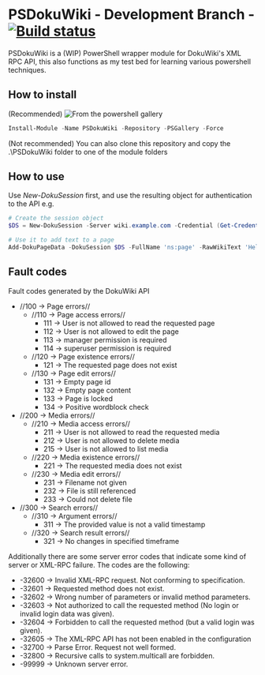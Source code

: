 # PSDokuWiki - Development Branch - [![Build status](https://ci.appveyor.com/api/projects/status/n4d47tojqr1gcs54/branch/dev?svg=true)](https://ci.appveyor.com/project/AndyDLP/psdokuwiki/branch/dev)

PSDokuWiki is a (WIP) PowerShell wrapper module for DokuWiki's XML RPC API, this also functions as my test bed for learning various powershell techniques.

## How to install

(Recommended) ![From the powershell gallery](https://www.powershellgallery.com/packages/PSDokuWiki)

```powershell
Install-Module -Name PSDokuWiki -Repository -PSGallery -Force
````

(Not recommended) You can also clone this repository and copy the .\PSDokuWiki folder to one of the module folders

## How to use

Use *New-DokuSession* first, and use the resulting object for authentication to the API e.g.

```powershell
# Create the session object
$DS = New-DokuSession -Server wiki.example.com -Credential (Get-Credential) -Unencrypted -SessionMethod Cookie

# Use it to add text to a page
Add-DokuPageData -DokuSession $DS -FullName 'ns:page' -RawWikiText 'Hello World'
````

## Fault codes

Fault codes generated by the DokuWiki API

* //100 -> Page errors//
  * //110 -> Page access errors//
    * 111 -> User is not allowed to read the requested page
    * 112 -> User is not allowed to edit the page
    * 113 -> manager permission is required
    * 114 -> superuser permission is required
  * //120 -> Page existence errors//
    * 121 -> The requested page does not exist
  * //130 -> Page edit errors//
    * 131 -> Empty page id
    * 132 -> Empty page content
    * 133 -> Page is locked
    * 134 -> Positive wordblock check
* //200 -> Media errors//
  * //210 -> Media access errors//
    * 211 -> User is not allowed to read the requested media
    * 212 -> User is not allowed to delete media
    * 215 -> User is not allowed to list media
  * //220 -> Media existence errors//
    * 221 -> The requested media does not exist
  * //230 -> Media edit errors//
    * 231 -> Filename not given
    * 232 -> File is still referenced
    * 233 -> Could not delete file
* //300 -> Search errors//
  * //310 -> Argument errors//
    * 311 -> The provided value is not a valid timestamp
  * //320 -> Search result errors//
    * 321 -> No changes in specified timeframe

Additionally there are some server error codes that indicate some kind of server or XML-RPC failure. The codes are the following:

* -32600 -> Invalid XML-RPC request. Not conforming to specification.
* -32601 -> Requested method does not exist.
* -32602 -> Wrong number of parameters or invalid method parameters.
* -32603 -> Not authorized to call the requested method (No login or invalid login data was given).
* -32604 -> Forbidden to call the requested method (but a valid login was given).
* -32605 -> The XML-RPC API has not been enabled in the configuration
* -32700 -> Parse Error. Request not well formed.
* -32800 -> Recursive calls to system.multicall are forbidden.
* -99999 -> Unknown server error.
